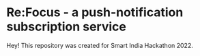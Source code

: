# Re:Focus - a push-notification subscription service

Hey! This repository was created for Smart India Hackathon 2022.
